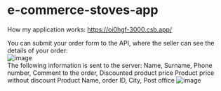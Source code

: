# e-commerce-stoves-app

How my application works: https://oi0hgf-3000.csb.app/

You can submit your order form to the API, where the seller can see the details of your order:</br>
![image](https://user-images.githubusercontent.com/53310985/226144556-d03c5135-148e-4466-9081-730fcb0fa612.png)</br>
The following information is sent to the server:
Name,
Surname,
Phone number,
Comment to the order,
Discounted product price
Product price without discount
Product Name,
order ID,
City,
Post office
![image](https://user-images.githubusercontent.com/53310985/226144629-d82e4b79-d1bd-45a9-973b-4128e8b97529.png)



